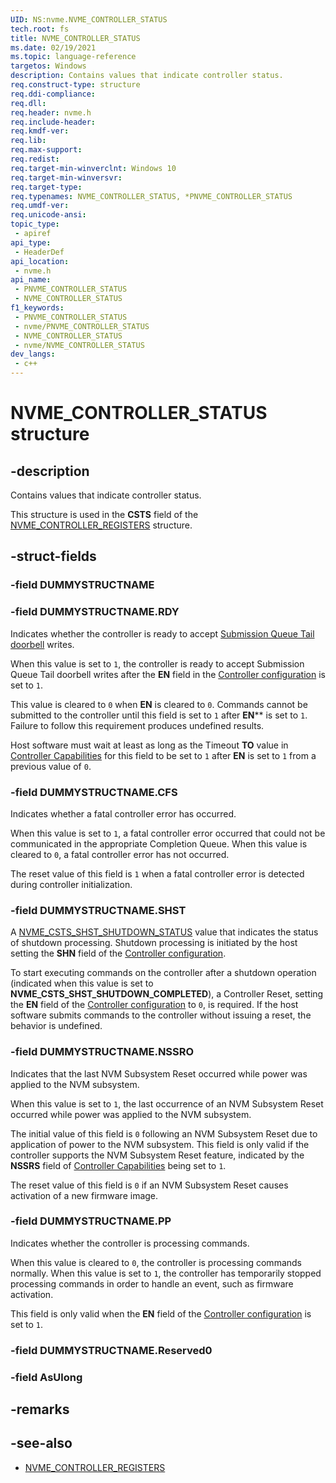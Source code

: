 ```yaml
---
UID: NS:nvme.NVME_CONTROLLER_STATUS
tech.root: fs
title: NVME_CONTROLLER_STATUS
ms.date: 02/19/2021
ms.topic: language-reference
targetos: Windows
description: Contains values that indicate controller status.
req.construct-type: structure
req.ddi-compliance: 
req.dll: 
req.header: nvme.h
req.include-header: 
req.kmdf-ver: 
req.lib: 
req.max-support: 
req.redist: 
req.target-min-winverclnt: Windows 10
req.target-min-winversvr: 
req.target-type: 
req.typenames: NVME_CONTROLLER_STATUS, *PNVME_CONTROLLER_STATUS
req.umdf-ver: 
req.unicode-ansi: 
topic_type:
 - apiref
api_type:
 - HeaderDef
api_location:
 - nvme.h
api_name:
 - PNVME_CONTROLLER_STATUS
 - NVME_CONTROLLER_STATUS
f1_keywords:
 - PNVME_CONTROLLER_STATUS
 - nvme/PNVME_CONTROLLER_STATUS
 - NVME_CONTROLLER_STATUS
 - nvme/NVME_CONTROLLER_STATUS
dev_langs:
 - c++
---
```


# NVME_CONTROLLER_STATUS structure


## -description

Contains values that indicate controller status.

This structure is used in the **CSTS** field of the [NVME_CONTROLLER_REGISTERS](ns-nvme-nvme_controller_registers.md) structure.

## -struct-fields

### -field DUMMYSTRUCTNAME

### -field DUMMYSTRUCTNAME.RDY

Indicates whether the controller is ready to accept [Submission Queue Tail doorbell](ns-nvme-nvme_submission_queue_tail_doorbell.md) writes.

When this value is set to `1`, the controller is ready to accept Submission Queue Tail doorbell writes after the **EN** field in the [Controller configuration](ns-nvme-nvme_controller_configuration.md) is set to `1`.

This value is cleared to `0` when **EN** is cleared to `0`. Commands cannot be submitted to the controller until this field is set to `1` after **EN**** is set to `1`. Failure to follow this requirement produces undefined results.

Host software must wait at least as long as the Timeout **TO** value in [Controller Capabilities](ns-nvme-nvme_controller_capabilities.md) for this field to be set to `1` after **EN** is set to `1` from a previous value of `0`.

### -field DUMMYSTRUCTNAME.CFS

Indicates whether a fatal controller error has occurred.

When this value is set to `1`, a fatal controller error occurred that could not be communicated in the appropriate Completion Queue.
When this value is cleared to `0`, a fatal controller error has not occurred.

The reset value of this field is `1` when a fatal controller error is detected during controller initialization.

### -field DUMMYSTRUCTNAME.SHST

A [NVME_CSTS_SHST_SHUTDOWN_STATUS](ne-nvme-nvme_csts_shst_shutdown_status.md) value that indicates the status of shutdown processing. Shutdown processing is initiated by the host setting the **SHN** field of the [Controller configuration](ns-nvme-nvme_controller_configuration.md).

To start executing commands on the controller after a shutdown operation (indicated when this value is set to **NVME_CSTS_SHST_SHUTDOWN_COMPLETED**), a Controller Reset, setting the **EN** field of the [Controller configuration](ns-nvme-nvme_controller_configuration.md) to `0`, is required. If the host software submits commands to the controller without issuing a reset, the behavior is undefined.

### -field DUMMYSTRUCTNAME.NSSRO

Indicates that the last NVM Subsystem Reset occurred while power was applied to the NVM subsystem.

When this value is set to `1`, the last occurrence of an NVM Subsystem Reset occurred while power was applied to the NVM subsystem.

The initial value of this field is `0` following an NVM Subsystem Reset due to application of power to the NVM subsystem. This field is only valid if the controller supports the NVM Subsystem Reset feature, indicated by the **NSSRS** field of [Controller Capabilities](ns-nvme-nvme_controller_capabilities.md) being set to `1`.

The reset value of this field is `0` if an NVM Subsystem Reset causes activation of a new firmware image.

### -field DUMMYSTRUCTNAME.PP

Indicates whether the controller is processing commands.

When this value is cleared to `0`, the controller is processing commands normally. When this value is set to `1`, the controller has temporarily stopped processing commands in order to handle an event, such as firmware activation. 

This field is only valid when the **EN** field of the [Controller configuration](ns-nvme-nvme_controller_configuration.md) is set to `1`.

### -field DUMMYSTRUCTNAME.Reserved0

### -field AsUlong

## -remarks

## -see-also

- [NVME_CONTROLLER_REGISTERS](ns-nvme-nvme_controller_registers.md)

